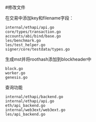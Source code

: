 #修改文件

在交易中添加key和filename字段：

```
internal/ethapi/api.go
core/types/transaction.go
accounts/abi/bind/base.go
les/benchmark.go
les/test_helper.go
signer/core/testdata/types.go
```

生成mst并将roothash添加到blockheader中

```
block.go
worker.go
genesis.go
```

查询功能

```
internal/ethapi/backend.go
internal/ethapi/api.go
eth/api_backend.go
internal/web3ext/web3ext.go
les/api_backend.go
```

